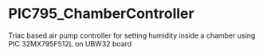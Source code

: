 # PIC795_ChamberController
Triac based air pump controller for setting humidity inside a chamber using  PIC 32MX795F512L on UBW32 board
